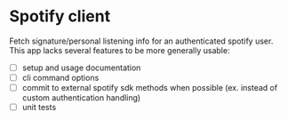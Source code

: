 # Spotify client

Fetch signature/personal listening info for an authenticated spotify user. This app lacks several features to be more generally usable:

- [ ] setup and usage documentation
- [ ] cli command options
- [ ] commit to external spotify sdk methods when possible (ex. instead of custom authentication handling)
- [ ] unit tests
